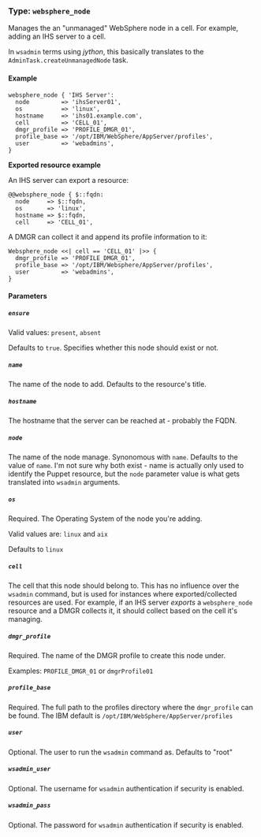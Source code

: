 ### Type: `websphere_node`

Manages the an "unmanaged" WebSphere node in a cell.  For example, adding an
IHS server to a cell.

In `wsadmin` terms using _jython_, this basically translates to the
`AdminTask.createUnmanagedNode` task.

#### Example

```puppet
websphere_node { 'IHS Server':
  node         => 'ihsServer01',
  os           => 'linux',
  hostname     => 'ihs01.example.com',
  cell         => 'CELL_01',
  dmgr_profile => 'PROFILE_DMGR_01',
  profile_base => '/opt/IBM/WebSphere/AppServer/profiles',
  user         => 'webadmins',
}
```

__Exported resource example__

An IHS server can export a resource:

```puppet
@@websphere_node { $::fqdn:
  node     => $::fqdn,
  os       => 'linux',
  hostname => $::fqdn,
  cell     => 'CELL_01',
```

A DMGR can collect it and append its profile information to it:

```puppet
Websphere_node <<| cell == 'CELL_01' |>> {
  dmgr_profile => 'PROFILE_DMGR_01',
  profile_base => '/opt/IBM/Websphere/AppServer/profiles',
  user         => 'webadmins',
}
```

#### Parameters

##### `ensure`

Valid values: `present`, `absent`

Defaults to `true`.  Specifies whether this node should exist or not.

##### `name`

The name of the node to add. Defaults to the resource's title.

##### `hostname`

The hostname that the server can be reached at - probably the FQDN.

##### `node`

The name of the node manage.  Synonomous with `name`.  Defaults to the value
of `name`.  I'm not sure why both exist - name is actually only used to
identify the Puppet resource, but the `node` parameter value is what gets
translated into `wsadmin` arguments.

##### `os`

Required. The Operating System of the node you're adding.

Valid values are: `linux` and `aix`

Defaults to `linux`

##### `cell`

The cell that this node should belong to.  This has no influence over the
`wsadmin` command, but is used for instances where exported/collected
resources are used.  For example, if an IHS server _exports_ a `websphere_node`
resource and a DMGR collects it, it should collect based on the cell it's
managing.

##### `dmgr_profile`

Required. The name of the DMGR profile to create this node under.

Examples: `PROFILE_DMGR_01` or `dmgrProfile01`

##### `profile_base`

Required. The full path to the profiles directory where the `dmgr_profile` can
be found.  The IBM default is `/opt/IBM/WebSphere/AppServer/profiles`

##### `user`

Optional. The user to run the `wsadmin` command as. Defaults to "root"

##### `wsadmin_user`

Optional. The username for `wsadmin` authentication if security is enabled.

##### `wsadmin_pass`

Optional. The password for `wsadmin` authentication if security is enabled.
